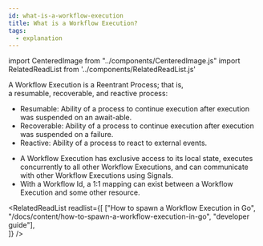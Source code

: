 ```yaml
---
id: what-is-a-workflow-execution
title: What is a Workflow Execution?
tags:
  - explanation
---
```


import CenteredImage from "../components/CenteredImage.js"
import RelatedReadList from '../components/RelatedReadList.js'

A Workflow Execution is a Reentrant Process; that is, a resumable, recoverable, and reactive process:

- Resumable: Ability of a process to continue execution after execution was suspended on an await-able.
- Recoverable: Ability of a process to continue execution after execution was suspended on a failure.
- Reactive: Ability of a process to react to external events.

<CenteredImage
imagePath="/diagrams/reentrant-process-characteristics.svg"
imageSize="50"
title="Reentrant Process characteristics"
/>

<CenteredImage
imagePath="/diagrams/workflow-execution-progressing-and-suspended.svg"
imageSize="75"
title="Open Workflow Executions are either progressing or suspended"
/>

- A Workflow Execution has exclusive access to its local state, executes concurrently to all other Workflow Executions, and can communicate with other Workflow Executions using Signals.
- With a Workflow Id, a 1:1 mapping can exist between a Workflow Execution and some other resource.

<RelatedReadList
readlist={[
["How to spawn a Workflow Execution in Go", "/docs/content/how-to-spawn-a-workflow-execution-in-go", "developer guide"],  
]}
/>
